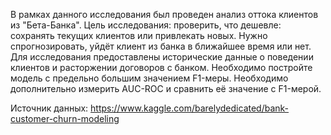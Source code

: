 В рамках данного исследования был проведен анализ оттока клиентов из "Бета-Банка".
Цель исследования: проверить, что дешевле: сохранять текущих клиентов или привлекать новых.
Нужно спрогнозировать, уйдёт клиент из банка в ближайшее время или нет. Для исследования предоставлены исторические данные о поведении клиентов и расторжении договоров с банком.
Необходимо постройте модель с предельно большим значением F1-меры.
Необходимо дополнительно измерить AUC-ROC и сравнить её значение с F1-мерой.

Источник данных: https://www.kaggle.com/barelydedicated/bank-customer-churn-modeling
